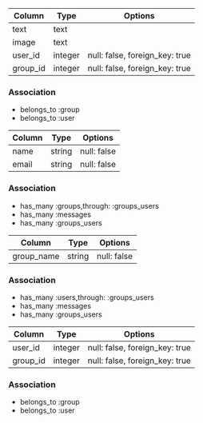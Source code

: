|Column|Type|Options|
|------|----|-------|
|text|text||
|image|text||
|user_id|integer|null: false, foreign_key: true|
|group_id|integer|null: false, foreign_key: true|

### Association
- belongs_to :group
- belongs_to :user

|Column|Type|Options|
|------|----|-------|
|name|string|null: false|
|email|string|null: false|

### Association
- has_many :groups,through: :groups_users
- has_many :messages
- has_many :groups_users

|Column|Type|Options|
|------|----|-------|
|group_name|string|null: false|

### Association
- has_many :users,through: :groups_users
- has_many :messages
- has_many :groups_users


|Column|Type|Options|
|------|----|-------|
|user_id|integer|null: false, foreign_key: true|
|group_id|integer|null: false, foreign_key: true|

### Association
- belongs_to :group
- belongs_to :user